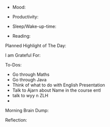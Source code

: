 
- Mood:

- Productivity:

- Sleep/Wake-up-time:

- Reading:

Planned Highlight of The Day:

I am Grateful For:

To-Dos:

- Go through Maths 
- Go through Java
- Think of what to do with English Presentation
- Talk to Ajarn about Name in the course entl
- talk to wyy n ZLH
- 


Morning Brain Dump:

Reflection: